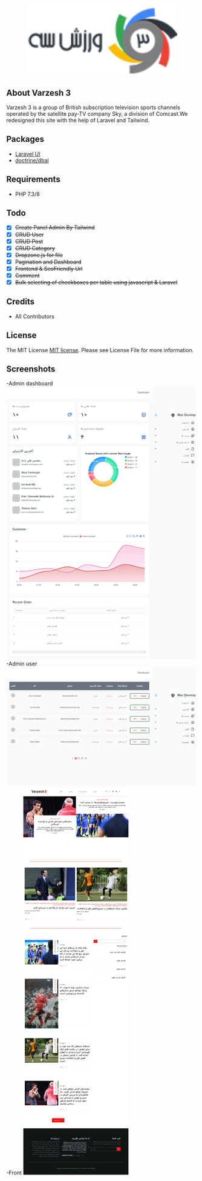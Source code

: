 <p align="center">
<img src="./art/varzesh3.png" width="400">
</p>

## About Varzesh 3
Varzesh 3 is a group of British subscription television sports channels operated by the satellite pay-TV company Sky, a division of Comcast.We redesigned this site with the help of Laravel and Tailwind.

## Packages
- [Laravel UI](https://github.com/laravel/ui)
- [doctrine/dbal](https://github.com/doctrine/dbal)

## Requirements
- PHP 7.3/8



## Todo
- [x] ~~Create Panel Admin By Tailwind~~
- [x] ~~CRUD User~~
- [x] ~~CRUD Post~~
- [x] ~~CRUD Category~~
- [x] ~~Dropzone.js for file~~
- [x] ~~Pagination and Dashboard~~
- [x] ~~Frontend & SeoFriendly Url~~
- [x] ~~Comment~~ 
- [x] ~~Bulk selecting of checkboxes per table using javascript & Laravel~~

## Credits
- All Contributors

## License
The MIT License [MIT license](https://opensource.org/licenses/MIT). Please see License File for more information.

## Screenshots
-Admin dashboard
![screenshot 1](art/admin-dashboard.png)
-Admin user
![screenshot 2](art/admin-user.png)
-Front
![screenshot 3](art/dekstop.png)

